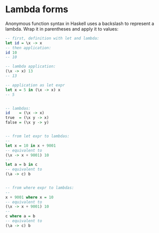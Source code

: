 # Lambda forms

Anonymous function syntax in Haskell uses a backslash to represent a lambda. Wrap it in parentheses and apply it to values:


```hs
-- first, definition with let and lambda:
let id = \x -> x
-- then application:
id 10
-- 10

-- lambda application:
(\x -> x) 13
-- 13

-- application as let expr
let x = 5 in (\x -> x) x
-- 5


-- lambdas:
id    = (\x -> x)
true  = (\x y -> x)
false = (\x y -> y)


-- from let expr to lambdas:
--
let x = 10 in x + 9001
-- equivalent to
(\x -> x + 9001) 10
--
let a = b in c
-- equivalent to
(\a -> c) b


-- from where expr to lambdas:
--
x + 9001 where x = 10
-- equivalent to
(\x -> x + 9001) 10
--
c where a = b
-- equivalent to
(\a -> c) b
```
